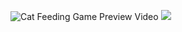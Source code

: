 ![Cat Feeding Game Preview Video](
https://github.com/user-attachments/assets/4a489f0f-1be1-4457-9366-279bdb3a6948
)
<img src="https://github.com/user-attachments/assets/4a489f0f-1be1-4457-9366-279bdb3a6948">
